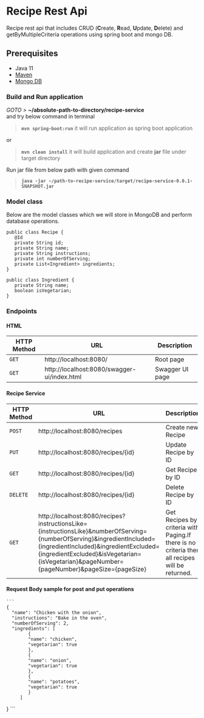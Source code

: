 # Recipe Rest Api

Recipe rest api that includes CRUD (**C**reate, **R**ead, **U**pdate, **D**elete) and getByMultipleCriteria operations using spring boot and mongo DB.


## Prerequisites
- Java 11
- [Maven](https://maven.apache.org/guides/index.html)
- [Mongo DB](https://docs.mongodb.com/guides/)


###  Build and Run application
_GOTO >_ **~/absolute-path-to-directory/recipe-service**  
and try below command in terminal
> **```mvn spring-boot:run```** it will run application as spring boot application

or
> **```mvn clean install```** it will build application and create **jar** file under target directory

Run jar file from below path with given command
> **```java -jar ~/path-to-recipe-service/target/recipe-service-0.0.1-SNAPSHOT.jar```**

### Model class
   Below are the model classes which we will store in MongoDB and perform database operations.  

   ```
   public class Recipe {
      @Id
      private String id;
      private String name;
      private String instructions;
      private int numberOfServing;
      private List<Ingredient> ingredients;
   }

   public class Ingredient {
      private String name;
      boolean isVegetarian;
   }
   ```

### Endpoints

#### HTML

|HTTP Method|URL|Description|
|---|---|---|
|`GET`|http://localhost:8080/ | Root page |
|`GET`|http://localhost:8080/swagger-ui/index.html | Swagger UI page |

#### Recipe Service

|HTTP Method|URL|Description|
|---|---|---|
|`POST`|http://localhost:8080/recipes | Create new Recipe |
|`PUT`|http://localhost:8080/recipes/{id} | Update Recipe by ID |
|`GET`|http://localhost:8080/recipes/{id} | Get Recipe by ID |
|`DELETE`|http://localhost:8080/recipes/{id} | Delete Recipe by ID |
|`GET`|http://localhost:8080/recipes?instructionsLike={instructionsLike}&numberOfServing={numberOfServing}&ingredientIncluded={ingredientIncluded}&ingredientExcluded={ingredientExcluded}&isVegetarian={isVegetarian}&pageNumber={pageNumber}&pageSize={pageSize} | Get Recipes by criteria with Paging.If there is no criteria then all recipes will be returned.|

#### Request Body sample for post and put operations  
    ```
    {
      "name": "Chicken with the onion",
      "instructions": "Bake in the oven",
      "numberOfServing": 2,
      "ingredients": [
            {
            "name": "chicken",
            "vegetarian": true
            },
            {
            "name": "onion",
            "vegetarian": true
            },
            {
            "name": "potatoes",
            "vegetarian": true
            }
         ]
   }
    ``` 
